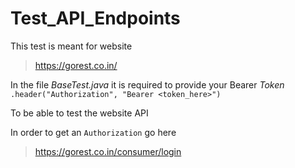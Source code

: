 # Test_API_Endpoints

This test is meant for website 
>https://gorest.co.in/

In the file *BaseTest.java* it is required to provide your Bearer *Token* 
`.header("Authorization", "Bearer <token_here>")`

To be able to test the website API

In order to get an `Authorization` go here
>https://gorest.co.in/consumer/login
